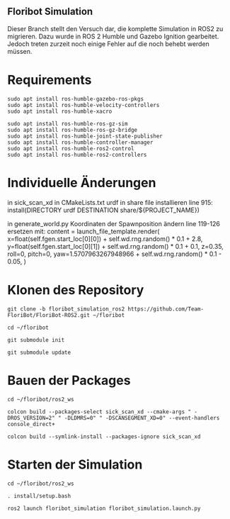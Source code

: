 
## Floribot Simulation

Dieser Branch stellt den Versuch dar, die komplette Simulation in ROS2 zu migrieren. Dazu wurde in ROS 2 Humble und Gazebo Ignition gearbeitet.
Jedoch treten zurzeit noch einige Fehler auf die noch behebt werden müssen.

# Requirements
```
sudo apt install ros-humble-gazebo-ros-pkgs
sudo apt install ros-humble-velocity-controllers
sudo apt install ros-humble-xacro

sudo apt install ros-humble-ros-gz-sim
sudo apt install ros-humble-ros-gz-bridge
sudo apt install ros-humble-joint-state-publisher
sudo apt install ros-humble-controller-manager
sudo apt install ros-humble-ros2-control
sudo apt install ros-humble-ros2-controllers
```
# Individuelle Änderungen
in sick_scan_xd in CMakeLists.txt urdf in share file installieren
line 915: install(DIRECTORY urdf DESTINATION share/${PROJECT_NAME})


in generate_world.py Koordinaten der Spawnposition ändern
line 119-126 ersetzen mit:
      content = launch_file_template.render(
          x=float(self.fgen.start_loc[0][0]) + self.wd.rng.random() * 0.1 + 2.8,
          y=float(self.fgen.start_loc[0][1]) + self.wd.rng.random() * 0.1 + 0.1,
          z=0.35,
          roll=0,
          pitch=0,
          yaw=1.5707963267948966 + self.wd.rng.random() * 0.1 - 0.05,
      )
      
# Klonen des Repository
```
git clone -b floribot_simulation_ros2 https://github.com/Team-FloriBot/FloriBot-ROS2.git ~/floribot
```
```
cd ~/floribot
```
```
git submodule init
```
```
git submodule update
```

# Bauen der Packages
```
cd ~/floribot/ros2_ws
```
```
colcon build --packages-select sick_scan_xd --cmake-args " -DROS_VERSION=2" " -DLDMRS=0" " -DSCANSEGMENT_XD=0" --event-handlers console_direct+
```
```
colcon build --symlink-install --packages-ignore sick_scan_xd
```

# Starten der Simulation
```
cd ~/floribot/ros2_ws
```
```
. install/setup.bash
```
```
ros2 launch floribot_simulation floribot_simulation.launch.py
```



